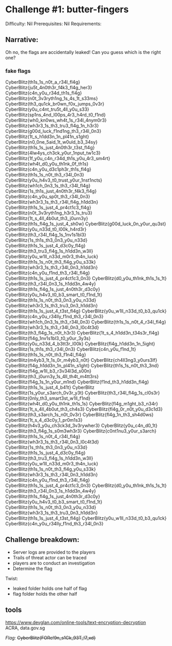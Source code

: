 # Challenge #1: butter-fingers

Difficulty: Nil
Prerequisites: Nil
Requirements:

## Narrative: 
Oh no, the flags are accidentally leaked! Can you guess which is the right one?

### fake flags
CyberBlitz{th1s_1s_n0t_a_r34l_fl4g}
CyberBlitz{ju5t_4n0th3r_f4k3_fl4g_her3}
CyberBlitz{c4n_y0u_r34d_th1s_fl4g}
CyberBlitz{n0t_3v3ryth1ng_1s_4s_1t_s33ms}
CyberBlitz{th3_qu1ck_br0wn_f0x_jumps_0v3r}
CyberBlitz{y0u_c4nt_tru5t_4ll_y0u_s33}
CyberBlitz{sp1ns_4nd_l00ps_4r3_h4rd_t0_f1nd}
CyberBlitz{wh0_kn0ws_wh4t_1s_r34l_4nym0r3}
CyberBlitz{wh3r3_1s_th3_tru3_fl4g_1n_h3r3}
CyberBlitz{g00d_luck_f1nd1ng_th3_r34l_0n3}
CyberBlitz{1t_s_h1dd3n_1n_pl41n_s1ght}
CyberBlitz{n0_0ne_5aid_1t_w0uld_b3_34sy}
CyberBlitz{th1s_1s_just_4n0th3r_t3st_fl4g}
CyberBlitz{4lw4ys_ch3ck_y0ur_1nput_tw1c3}
CyberBlitz{1f_y0u_c4n_r34d_th1s_y0u_4r3_sm4rt}
CyberBlitz{wh4t_d0_y0u_th1nk_0f_th1s}
CyberBlitz{c4n_y0u_d3c1ph3r_th1s_fl4g}
CyberBlitz{th1s_1s_n0t_th3_r34l_0n3}
CyberBlitz{y0u_h4v3_t0_trust_y0ur_1nst1ncts}
CyberBlitz{wh1ch_0n3_1s_th3_r34l_fl4g}
CyberBlitz{1s_th1s_just_4n0th3r_f4k3_fl4g}
CyberBlitz{c4n_y0u_sp0t_th3_r34l_0n3}
CyberBlitz{wh3r3_1s_th3_r34l_fl4g_h1dd3n}
CyberBlitz{th1s_1s_just_4_pr4ct1c3_fl4g}
CyberBlitz{n0t_3v3ryth1ng_h3r3_1s_tru3}
CyberBlitz{1t_s_4ll_4b0ut_th3_j0urn3y}
CyberBlitz{th1s_fl4g_1s_just_4_sh0w}
CyberBlitz{g00d_luck_0n_y0ur_qu3st}
CyberBlitz{y0u_n33d_t0_l00k_h4rd3r}
CyberBlitz{th3_r34l_fl4g_1s_1nv1s1bl3}
CyberBlitz{1s_th1s_th3_0n3_y0u_n33d}
CyberBlitz{th1s_1s_just_4_d3c0y_fl4g}
CyberBlitz{th3_tru3_fl4g_1s_h1dd3n_w3ll}
CyberBlitz{y0u_w1ll_n33d_m0r3_th4n_luck}
CyberBlitz{th1s_1s_n0t_th3_fl4g_y0u_s33k}
CyberBlitz{wh3r3_1s_th3_r34l_0n3_h1dd3n}
CyberBlitz{c4n_y0u_f1nd_th3_r34l_fl4g}
CyberBlitz{th1s_1s_just_4_pr4ct1c3_0n3}
CyberBlitz{d0_y0u_th1nk_th1s_1s_1t}
CyberBlitz{th3_r34l_0n3_1s_h1dd3n_4w4y}
CyberBlitz{th1s_fl4g_1s_just_4n0th3r_d3c0y}
CyberBlitz{y0u_h4v3_t0_b3_smart_t0_f1nd_1t}
CyberBlitz{th1s_1s_n0t_th3_0n3_y0u_n33d}
CyberBlitz{wh3r3_1s_th3_tru3_0n3_h1dd3n}
CyberBlitz{th1s_1s_just_4_t3st_fl4g}
CyberBlitz{y0u_w1ll_n33d_t0_b3_qu1ck}
CyberBlitz{c4n_y0u_r34lly_f1nd_th3_r34l_0n3}
CyberBlitz{wh1ch_0n3_1s_th3_r34l_0n3}
CyberBlitz{th1s_1s_n0t_4_r34l_fl4g}
CyberBlitz{wh3r3_1s_th3_r34l_0n3_l0c4t3d}
CyberBlitz{th3_fl4g_1s_n0t_h3r3}
CyberBlitz{1t_s_4_h1dd3n_t34s3r_fl4g}
CyberBlitz{fl4g_1nv1s1bl3_t0_y0ur_3y3s}
CyberBlitz{y0u_n33d_4_b3tt3r_l00k}
CyberBlitz{fl4g_h1dd3n_1n_5ight}
CyberBlitz{1s_th1s_th3_r34l_0n3}
CyberBlitz{c4n_y0u_f1nd_1t}
CyberBlitz{th1s_1s_n0t_th3_f1n4l_fl4g}
CyberBlitz{m4yb3_1t_1s_0r_m4yb3_n0t}
CyberBlitz{ch4ll3ng3_y0urs3lf}
CyberBlitz{fl4g_h1dd3n_1n_pl41n_s1ght}
CyberBlitz{th1s_1s_n0t_th3_3nd}
CyberBlitz{fl4g_w1ll_b3_r3v34l3d_s00n}
CyberBlitz{th3_j0urn3y_1s_4ll_th4t_m4tt3rs}
CyberBlitz{fl4g_1s_1n_y0ur_m1nd}
CyberBlitz{f1nd_th3_h1dd3n_fl4g}
CyberBlitz{th1s_1s_just_4_b41t}
CyberBlitz
CyberBlitz{1s_y0ur_s3arch_0v3r_y3t}
CyberBlitz{th3_r34l_fl4g_1s_cl0s3r}
CyberBlitz{0nly_th3_smart3st_w1ll_f1nd}
CyberBlitz{wh4t_d0_y0u_th1nk_th1s_1s}
CyberBlitz{fl4g_m1ght_b3_n34r}
CyberBlitz{1t_s_4ll_4b0ut_th3_ch4s3}
CyberBlitz{fl4g_0r_n0t_y0u_d3c1d3}
CyberBlitz{th3_s3arch_1s_n0t_0v3r}
CyberBlitz{fl4g_1n_th3_sh4d0ws}
CyberBlitz{1t_s_4_d3c0y_1_pr0m1s3}
CyberBlitz{h4v3_y0u_ch3ck3d_3v3rywher3}
CyberBlitz{y0u_c4n_d0_1t}
CyberBlitz{th3_fl4g_1s_s0m3wh3r3}
CyberBlitz{c0nt1nu3_y0ur_s3arch}
CyberBlitz{th1s_1s_n0t_4_r34l_fl4g}
CyberBlitz{wh3r3_1s_th3_r34l_0n3_l0c4t3d}
CyberBlitz{1s_th1s_th3_0n3_y0u_n33d}
CyberBlitz{th1s_1s_just_4_d3c0y_fl4g}
CyberBlitz{th3_tru3_fl4g_1s_h1dd3n_w3ll}
CyberBlitz{y0u_w1ll_n33d_m0r3_th4n_luck}
CyberBlitz{th1s_1s_n0t_th3_fl4g_y0u_s33k}
CyberBlitz{wh3r3_1s_th3_r34l_0n3_h1dd3n}
CyberBlitz{c4n_y0u_f1nd_th3_r34l_fl4g}
CyberBlitz{th1s_1s_just_4_pr4ct1c3_0n3}
CyberBlitz{d0_y0u_th1nk_th1s_1s_1t}
CyberBlitz{th3_r34l_0n3_1s_h1dd3n_4w4y}
CyberBlitz{th1s_fl4g_1s_just_4n0th3r_d3c0y}
CyberBlitz{y0u_h4v3_t0_b3_smart_t0_f1nd_1t}
CyberBlitz{th1s_1s_n0t_th3_0n3_y0u_n33d}
CyberBlitz{wh3r3_1s_th3_tru3_0n3_h1dd3n}
CyberBlitz{th1s_1s_just_4_t3st_fl4g}
CyberBlitz{y0u_w1ll_n33d_t0_b3_qu1ck}
CyberBlitz{c4n_y0u_r34lly_f1nd_th3_r34l_0n3}

## Challenge breakdown:
- Server logs are provided to the players
- Trails of threat actor can be traced 
- players are to conduct an investigation 
- Determine the flag 

Twist:
- leaked folder holds one half of flag
- flag folder holds the other half

## tools 
https://www.devglan.com/online-tools/text-encryption-decryption  
ACRA, data.gov.sg  


*Flag:* ~~CyberBlitz{FORe!9n_s1Ck_93T_!7_xd}~~
